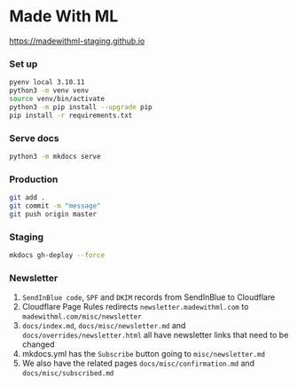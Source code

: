 # Made With ML

https://madewithml-staging.github.io

### Set up
```bash
pyenv local 3.10.11
python3 -m venv venv
source venv/bin/activate
python3 -m pip install --upgrade pip
pip install -r requirements.txt
```

### Serve docs
```bash
python3 -m mkdocs serve
```

### Production
```bash
git add .
git commit -m "message"
git push origin master
```

### Staging
```bash
mkdocs gh-deploy --force
```

### Newsletter
1. `SendInBlue code`, `SPF` and `DKIM` records from SendInBlue to Cloudflare
2. Cloudflare Page Rules redirects `newsletter.madewithml.com` to `madewithml.com/misc/newsletter`
3. `docs/index.md`, `docs/misc/newsletter.md` and `docs/overrides/newsletter.html` all have newsletter links that need to be changed
4. mkdocs.yml has the `Subscribe` button going to `misc/newsletter.md`
5. We also have the related pages `docs/misc/confirmation.md` and `docs/misc/subscribed.md`
